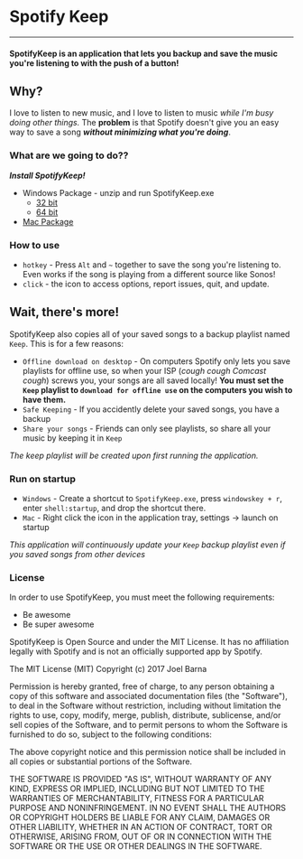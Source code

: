 # Spotify Keep
---

#### SpotifyKeep is an application that lets you backup and save the music you're listening to with the push of a button!

## Why?
I love to listen to new music, and I love to listen to music *while I'm busy doing other things.* The **problem** is that Spotify doesn't give you an easy way to save a song ***without minimizing what you're doing***.

### What are we going to do??
***Install SpotifyKeep!***
* Windows Package - unzip and run SpotifyKeep.exe
    * [32 bit](https://github.com/JBarna/SpotifyKeep/releases/download/1.1.0/SpotifyKeep-win32-ia32.zip)
    * [64 bit](https://github.com/JBarna/SpotifyKeep/releases/download/1.1.0/SpotifyKeep-win32-x64.zip)
* [Mac Package](https://github.com/JBarna/SpotifyKeep/releases/download/1.1.0/SpotifyKeep.zip)

### How to use
* `hotkey` - Press `Alt` and `~` together to save the song you're listening to. Even works if the song is playing from a different source like Sonos!
* `click` - the icon to access options, report issues, quit, and update.

## Wait, there's more!
SpotifyKeep also copies all of your saved songs to a backup playlist named `Keep`. This is for a few reasons:
* `Offline download on desktop` - On computers Spotify only lets you save playlists for offline use, so when your ISP (*cough cough Comcast cough*) screws you, your songs are all saved locally! **You must set the `Keep` playlist to `download for offline use` on the computers you wish to have them.**
* `Safe Keeping` - If you accidently delete your saved songs, you have a backup
* `Share your songs` - Friends can only see playlists, so share all your music by keeping it in `Keep`

*The keep playlist will be created upon first running the application.*

### Run on startup 
* `Windows` - Create a shortcut to `SpotifyKeep.exe`, press `windowskey + r`, enter `shell:startup`, and drop the shortcut there.
* `Mac` - Right click the icon in the application tray, settings -> launch on startup

*This application will continuously update your `Keep` backup playlist even if you saved songs from other devices*
### License 
In order to use SpotifyKeep, you must meet the following requirements:

- Be awesome
- Be super awesome

SpotifyKeep is Open Source and under the MIT License.
It has no affiliation legally with Spotify and is not an officially supported app by Spotify.

The MIT License (MIT)
Copyright (c) 2017 Joel Barna

Permission is hereby granted, free of charge, to any person obtaining a copy of this software and associated documentation files (the "Software"), to deal in the Software without restriction, including without limitation the rights to use, copy, modify, merge, publish, distribute, sublicense, and/or sell copies of the Software, and to permit persons to whom the Software is furnished to do so, subject to the following conditions:

The above copyright notice and this permission notice shall be included in all copies or substantial portions of the Software.

THE SOFTWARE IS PROVIDED "AS IS", WITHOUT WARRANTY OF ANY KIND, EXPRESS OR IMPLIED, INCLUDING BUT NOT LIMITED TO THE WARRANTIES OF MERCHANTABILITY, FITNESS FOR A PARTICULAR PURPOSE AND NONINFRINGEMENT. IN NO EVENT SHALL THE AUTHORS OR COPYRIGHT HOLDERS BE LIABLE FOR ANY CLAIM, DAMAGES OR OTHER LIABILITY, WHETHER IN AN ACTION OF CONTRACT, TORT OR OTHERWISE, ARISING FROM, OUT OF OR IN CONNECTION WITH THE SOFTWARE OR THE USE OR OTHER DEALINGS IN THE SOFTWARE.
